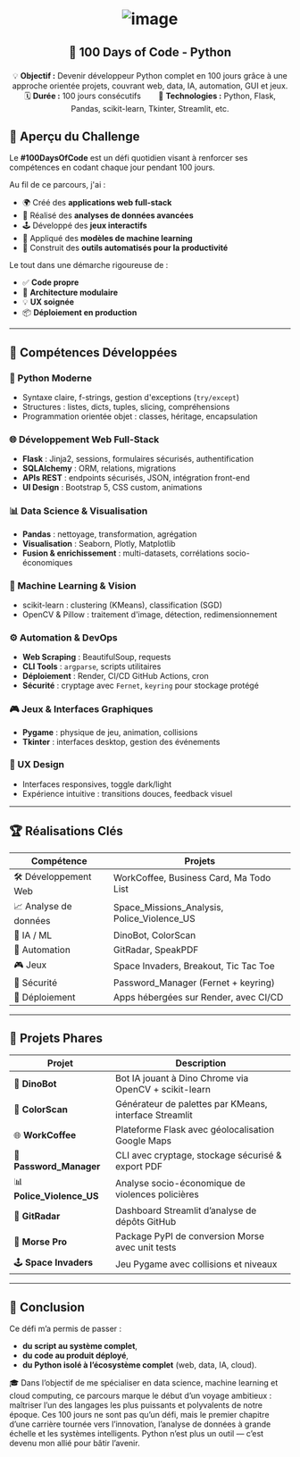 # <p align="center"> ![image](https://github.com/user-attachments/assets/973b6d5f-7202-4b73-a622-498e2766e50b) </p>

## <p align="center">🚀 100 Days of Code - Python</p>

<p align="center">
💡 <strong>Objectif :</strong> Devenir développeur Python complet en 100 jours grâce à une approche orientée projets, couvrant web, data, IA, automation, GUI et jeux.<br>
🗓️ <strong>Durée :</strong> 100 jours consécutifs &nbsp;&nbsp;&nbsp;&nbsp;&nbsp;&nbsp; 🧰 <strong>Technologies :</strong> Python, Flask, Pandas, scikit-learn, Tkinter, Streamlit, etc.
</p>

## 🎯 Aperçu du Challenge

Le **#100DaysOfCode** est un défi quotidien visant à renforcer ses compétences en codant chaque jour pendant 100 jours.

Au fil de ce parcours, j'ai :

* 🌍 Créé des **applications web full-stack**
* 🧠 Réalisé des **analyses de données avancées**
* 🕹️ Développé des **jeux interactifs**
* 🤖 Appliqué des **modèles de machine learning**
* 🔧 Construit des **outils automatisés pour la productivité**

Le tout dans une démarche rigoureuse de :

* ✅ **Code propre**
* 🧩 **Architecture modulaire**
* 💡 **UX soignée**
* 📦 **Déploiement en production**

---

## 🧠 Compétences Développées

### 🐍 Python Moderne

* Syntaxe claire, f-strings, gestion d'exceptions (`try/except`)
* Structures : listes, dicts, tuples, slicing, compréhensions
* Programmation orientée objet : classes, héritage, encapsulation

### 🌐 Développement Web Full-Stack

* **Flask** : Jinja2, sessions, formulaires sécurisés, authentification
* **SQLAlchemy** : ORM, relations, migrations
* **APIs REST** : endpoints sécurisés, JSON, intégration front-end
* **UI Design** : Bootstrap 5, CSS custom, animations

### 📊 Data Science & Visualisation

* **Pandas** : nettoyage, transformation, agrégation
* **Visualisation** : Seaborn, Plotly, Matplotlib
* **Fusion & enrichissement** : multi-datasets, corrélations socio-économiques

### 🤖 Machine Learning & Vision

* scikit-learn : clustering (KMeans), classification (SGD)
* OpenCV & Pillow : traitement d'image, détection, redimensionnement

### ⚙️ Automation & DevOps

* **Web Scraping** : BeautifulSoup, requests
* **CLI Tools** : `argparse`, scripts utilitaires
* **Déploiement** : Render, CI/CD GitHub Actions, cron
* **Sécurité** : cryptage avec `Fernet`, `keyring` pour stockage protégé

### 🎮 Jeux & Interfaces Graphiques

* **Pygame** : physique de jeu, animation, collisions
* **Tkinter** : interfaces desktop, gestion des événements

### 🎨 UX Design

* Interfaces responsives, toggle dark/light
* Expérience intuitive : transitions douces, feedback visuel

---

## 🏆 Réalisations Clés

| Compétence            | Projets                                         |
| --------------------- | ----------------------------------------------- |
| 🛠️ Développement Web | WorkCoffee, Business Card, Ma Todo List         |
| 📈 Analyse de données | Space\_Missions\_Analysis, Police\_Violence\_US |
| 🧠 IA / ML            | DinoBot, ColorScan                              |
| 🧩 Automation         | GitRadar, SpeakPDF                              |
| 🎮 Jeux               | Space Invaders, Breakout, Tic Tac Toe           |
| 🔐 Sécurité           | Password\_Manager (Fernet + keyring)            |
| 🚀 Déploiement        | Apps hébergées sur Render, avec CI/CD           |

---

## 🌟 Projets Phares

| Projet                      | Description                                            |
| --------------------------- | ------------------------------------------------------ |
| 🧠 **DinoBot**              | Bot IA jouant à Dino Chrome via OpenCV + scikit-learn  |
| 🎨 **ColorScan**            | Générateur de palettes par KMeans, interface Streamlit |
| 🌐 **WorkCoffee**           | Plateforme Flask avec géolocalisation Google Maps      |
| 🔐 **Password\_Manager**    | CLI avec cryptage, stockage sécurisé & export PDF      |
| 📊 **Police\_Violence\_US** | Analyse socio-économique de violences policières       |
| 📡 **GitRadar**             | Dashboard Streamlit d’analyse de dépôts GitHub         |
| 🚀 **Morse Pro**            | Package PyPI de conversion Morse avec unit tests       |
| 🕹️ **Space Invaders**      | Jeu Pygame avec collisions et niveaux                  |

---

## 📌 Conclusion

Ce défi m’a permis de passer :

* **du script au système complet**,
* **du code au produit déployé**,
* **du Python isolé à l’écosystème complet** (web, data, IA, cloud).

🎓 Dans l’objectif de me spécialiser en data science, machine learning et cloud computing, ce parcours marque le début d’un voyage ambitieux : maîtriser l’un des langages les plus puissants et polyvalents de notre époque. Ces 100 jours ne sont pas qu’un défi, mais le premier chapitre d’une carrière tournée vers l’innovation, l’analyse de données à grande échelle et les systèmes intelligents. Python n’est plus un outil — c’est devenu mon allié pour bâtir l’avenir.
